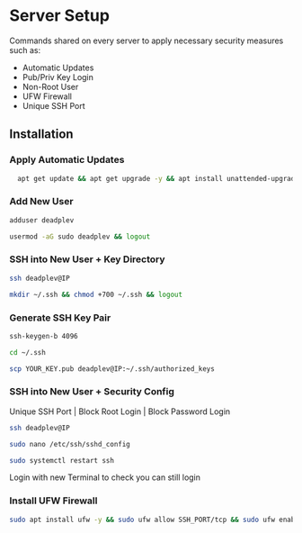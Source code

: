 
# Server Setup

Commands shared on every server to apply necessary security measures such as:
- Automatic Updates
- Pub/Priv Key Login
- Non-Root User
- UFW Firewall
- Unique SSH Port


## Installation

### Apply Automatic Updates
```bash
  apt get update && apt get upgrade -y && apt install unattended-upgrades -y && dpkg-reconfigure --priority=low unattended-upgrades
```
### Add New User
```bash
adduser deadplev
```
```bash
usermod -aG sudo deadplev && logout
```

### SSH into New User + Key Directory
```bash
ssh deadplev@IP
```
```bash
mkdir ~/.ssh && chmod +700 ~/.ssh && logout
```

### Generate SSH Key Pair
```bash
ssh-keygen-b 4096
```
```bash
cd ~/.ssh
```
```bash
scp YOUR_KEY.pub deadplev@IP:~/.ssh/authorized_keys
```

### SSH into New User + Security Config
Unique SSH Port | Block Root Login | Block Password Login
```bash
ssh deadplev@IP
```
```bash
sudo nano /etc/ssh/sshd_config
```
```bash
sudo systemctl restart ssh
```
Login with new Terminal to check you can still login

### Install UFW Firewall
```bash
sudo apt install ufw -y && sudo ufw allow SSH_PORT/tcp && sudo ufw enable
```
